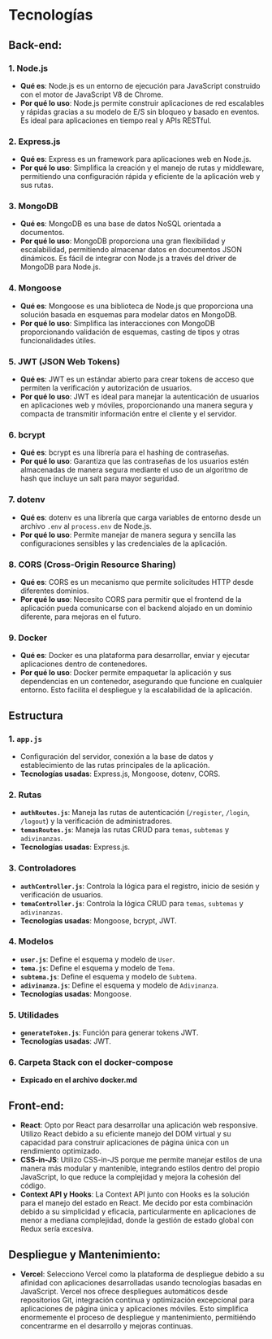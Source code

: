 # Tecnologías

## Back-end:
### 1. **Node.js**
- **Qué es**: Node.js es un entorno de ejecución para JavaScript construido con el motor de JavaScript V8 de Chrome.
- **Por qué lo uso**: Node.js permite construir aplicaciones de red escalables y rápidas gracias a su modelo de E/S sin bloqueo y basado en eventos. Es ideal para aplicaciones en tiempo real y APIs RESTful.

### 2. **Express.js**
- **Qué es**: Express es un framework para aplicaciones web en Node.js.
- **Por qué lo uso**: Simplifica la creación y el manejo de rutas y middleware, permitiendo una configuración rápida y eficiente de la aplicación web y sus rutas.

### 3. **MongoDB**
- **Qué es**: MongoDB es una base de datos NoSQL orientada a documentos.
- **Por qué lo uso**: MongoDB proporciona una gran flexibilidad y escalabilidad, permitiendo almacenar datos en documentos JSON dinámicos. Es fácil de integrar con Node.js a través del driver de MongoDB para Node.js.

### 4. **Mongoose**
- **Qué es**: Mongoose es una biblioteca de Node.js que proporciona una solución basada en esquemas para modelar datos en MongoDB.
- **Por qué lo uso**: Simplifica las interacciones con MongoDB proporcionando validación de esquemas, casting de tipos y otras funcionalidades útiles.

### 5. **JWT (JSON Web Tokens)**
- **Qué es**: JWT es un estándar abierto para crear tokens de acceso que permiten la verificación y autorización de usuarios.
- **Por qué lo uso**: JWT es ideal para manejar la autenticación de usuarios en aplicaciones web y móviles, proporcionando una manera segura y compacta de transmitir información entre el cliente y el servidor.

### 6. **bcrypt**
- **Qué es**: bcrypt es una librería para el hashing de contraseñas.
- **Por qué lo uso**: Garantiza que las contraseñas de los usuarios estén almacenadas de manera segura mediante el uso de un algoritmo de hash que incluye un salt para mayor seguridad.

### 7. **dotenv**
- **Qué es**: dotenv es una librería que carga variables de entorno desde un archivo `.env` al `process.env` de Node.js.
- **Por qué lo uso**: Permite manejar de manera segura y sencilla las configuraciones sensibles y las credenciales de la aplicación.

### 8. **CORS (Cross-Origin Resource Sharing)**
- **Qué es**: CORS es un mecanismo que permite solicitudes HTTP desde diferentes dominios.
- **Por qué lo uso**: Necesito CORS para permitir que el frontend de la aplicación pueda comunicarse con el backend alojado en un dominio diferente, para mejoras en el futuro.

### 9. **Docker**
- **Qué es**: Docker es una plataforma para desarrollar, enviar y ejecutar aplicaciones dentro de contenedores.
- **Por qué lo uso**: Docker permite empaquetar la aplicación y sus dependencias en un contenedor, asegurando que funcione en cualquier entorno.  Esto facilita el despliegue y la escalabilidad de la aplicación.

## Estructura

### 1. `app.js`
- Configuración del servidor, conexión a la base de datos y establecimiento de las rutas principales de la aplicación.
- **Tecnologías usadas**: Express.js, Mongoose, dotenv, CORS.

### 2. Rutas
- **`authRoutes.js`**: Maneja las rutas de autenticación (`/register`, `/login`, `/logout`) y la verificación de administradores.
- **`temasRoutes.js`**: Maneja las rutas CRUD para `temas`, `subtemas` y `adivinanzas`.
- **Tecnologías usadas**: Express.js.

### 3. Controladores
- **`authController.js`**: Controla la lógica para el registro, inicio de sesión y verificación de usuarios.
- **`temaController.js`**: Controla la lógica CRUD para `temas`, `subtemas` y `adivinanzas`.
- **Tecnologías usadas**: Mongoose, bcrypt, JWT.

### 4. Modelos
- **`user.js`**: Define el esquema y modelo de `User`.
- **`tema.js`**: Define el esquema y modelo de `Tema`.
- **`subtema.js`**: Define el esquema y modelo de `Subtema`.
- **`adivinanza.js`**: Define el esquema y modelo de `Adivinanza`.
- **Tecnologías usadas**: Mongoose.

### 5. Utilidades
- **`generateToken.js`**: Función para generar tokens JWT.
- **Tecnologías usadas**: JWT.

### 6. Carpeta Stack con el docker-compose
- **Expicado en el archivo docker.md**

## Front-end:
- **React**: Opto por React para desarrollar una aplicación web responsive. Utilizo React debido a su eficiente manejo del DOM virtual y su capacidad para construir aplicaciones de página única con un rendimiento optimizado.
- **CSS-in-JS**: Utilizo CSS-in-JS porque me permite manejar estilos de una manera más modular y mantenible, integrando estilos dentro del propio JavaScript, lo que reduce la complejidad y mejora la cohesión del código.
- **Context API y Hooks**: La Context API junto con Hooks es la solución para el manejo del estado en React. Me decido por esta combinación debido a su simplicidad y eficacia, particularmente en aplicaciones de menor a mediana complejidad, donde la gestión de estado global con Redux sería excesiva.

## Despliegue y Mantenimiento:
- **Vercel**: Selecciono Vercel como la plataforma de despliegue debido a su afinidad con aplicaciones desarrolladas usando tecnologías basadas en JavaScript. Vercel nos ofrece despliegues automáticos desde repositorios Git, integración continua y optimización excepcional para aplicaciones de página única y aplicaciones móviles. Esto simplifica enormemente el proceso de despliegue y mantenimiento, permitiéndo concentrarme en el desarrollo y mejoras continuas.
